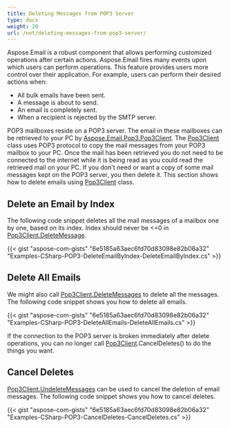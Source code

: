 ```yaml
---
title: Deleting Messages from POP3 Server
type: docs
weight: 20
url: /net/deleting-messages-from-pop3-server/
---
```



Aspose.Email is a robust component that allows performing customized operations after certain actions. Aspose.Email fires many events upon which users can perform operations. This feature provides users more control over their application. For example, users can perform their desired actions when:

- All bulk emails have been sent.
- A message is about to send.
- An email is completely sent.
- When a recipient is rejected by the SMTP server.

POP3 mailboxes reside on a POP3 server. The email in these mailboxes can be retrieved to your PC by [Aspose.Email.Pop3.Pop3Client](https://apireference.aspose.com/net/email/aspose.email.clients.pop3/pop3client). The [Pop3Client](https://apireference.aspose.com/net/email/aspose.email.clients.pop3/pop3client) class uses POP3 protocol to copy the mail messages from your POP3 mailbox to your PC. Once the mail has been retrieved you do not need to be connected to the internet while it is being read as you could read the retrieved mail on your PC. If you don't need or want a copy of some mail messages kept on the POP3 server, you then delete it. This section shows how to delete emails using [Pop3Client](https://apireference.aspose.com/net/email/aspose.email.clients.pop3/pop3client) class.
## **Delete an Email by Index**
The following code snippet deletes all the mail messages of a mailbox one by one, based on its index. Index should never be <=0 in [Pop3Client.DeleteMessage](https://apireference.aspose.com/net/email/aspose.email.clients.pop3/pop3client/methods/deletemessage/index).



{{< gist "aspose-com-gists" "6e5185a63aec6fd70d83098e82b06a32" "Examples-CSharp-POP3-DeleteEmailByIndex-DeleteEmailByIndex.cs" >}}
## **Delete All Emails**
We might also call [Pop3Client.DeleteMessages](https://apireference.aspose.com/net/email/aspose.email.clients.pop3/pop3client/methods/deletemessages) to delete all the messages. The following code snippet shows you how to delete all emails.



{{< gist "aspose-com-gists" "6e5185a63aec6fd70d83098e82b06a32" "Examples-CSharp-POP3-DeleteAllEmails-DeleteAllEmails.cs" >}}



If the connection to the POP3 server is broken immediately after delete operations, you can no longer call [Pop3Client](http://www.aspose.com/api/net/email/aspose.email.pop3/pop3client).CancelDeletes() to do the things you want.
## **Cancel Deletes**
[Pop3Client.UndeleteMessages](https://apireference.aspose.com/net/email/aspose.email.clients.pop3/pop3client/methods/undeletemessages/index) can be used to cancel the deletion of email messages. The following code snippet shows you how to cancel deletes.



{{< gist "aspose-com-gists" "6e5185a63aec6fd70d83098e82b06a32" "Examples-CSharp-POP3-CancelDeletes-CancelDeletes.cs" >}}
